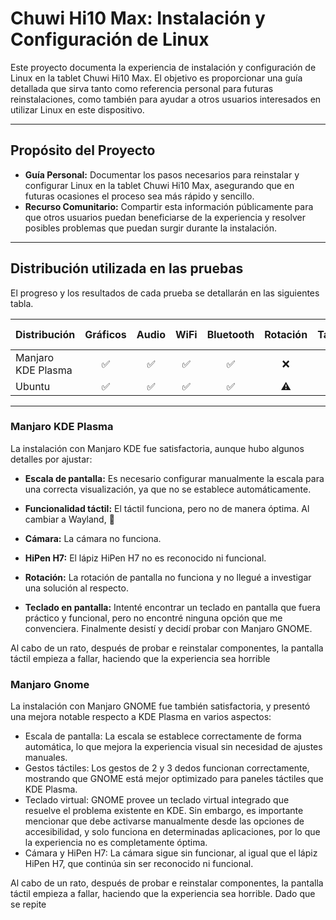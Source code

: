 # **Chuwi Hi10 Max: Instalación y Configuración de Linux**

Este proyecto documenta la experiencia de instalación y configuración de Linux en la tablet Chuwi Hi10 Max. El objetivo es proporcionar una guía detallada que sirva tanto como referencia personal para futuras reinstalaciones, como también para ayudar a otros usuarios interesados en utilizar Linux en este dispositivo.

---

## **Propósito del Proyecto**

- **Guía Personal:** Documentar los pasos necesarios para reinstalar y configurar Linux en la tablet Chuwi Hi10 Max, asegurando que en futuras ocasiones el proceso sea más rápido y sencillo.
- **Recurso Comunitario:** Compartir esta información públicamente para que otros usuarios puedan beneficiarse de la experiencia y resolver posibles problemas que puedan surgir durante la instalación.

---

## **Distribución utilizada en las pruebas**

El progreso y los resultados de cada prueba se detallarán en las siguientes tabla.

| Distribución         | Gráficos | Audio | WiFi | Bluetooth | Rotación | Táctil | Cámaras | HiPen H7 |
|----------------------|----------|-------|------|-----------|----------|--------|--------|----------|
| Manjaro KDE Plasma   |<div align="center">✅</div>|<div align="center">✅</div>|<div align="center">✅</div>|<div align="center">✅</div>|<div align="center">❌</div>|<div align="center">✅</div>|<div align="center">❌</div>|<div align="center">❌</div>|
| Ubuntu               |<div align="center">✅</div>|<div align="center">✅</div>|<div align="center">✅</div>|<div align="center">✅</div>|<div align="center">⚠️</div>|<div align="center">✅</div>|<div align="center">❌</div>|<div align="center">✅</div>|

---

### Manjaro KDE Plasma

La instalación con Manjaro KDE fue satisfactoria, aunque hubo algunos detalles por ajustar:

- **Escala de pantalla:** Es necesario configurar manualmente la escala para una correcta visualización, ya que no se establece automáticamente.

- **Funcionalidad táctil:** El táctil funciona, pero no de manera óptima. Al cambiar a Wayland, 

- **Cámara:** La cámara no funciona.

- **HiPen H7:** El lápiz HiPen H7 no es reconocido ni funcional.

- **Rotación:** La rotación de pantalla no funciona y no llegué a investigar una solución al respecto.

- **Teclado en pantalla:** Intenté encontrar un teclado en pantalla que fuera práctico y funcional, pero no encontré ninguna opción que me convenciera. Finalmente desistí y decidí probar con Manjaro GNOME.

Al cabo de un rato, después de probar e reinstalar componentes, la pantalla táctil empieza a fallar, haciendo que la experiencia sea horrible

### Manjaro Gnome
La instalación con Manjaro GNOME fue también satisfactoria, y presentó una mejora notable respecto a KDE Plasma en varios aspectos:
- Escala de pantalla: La escala se establece correctamente de forma automática, lo que mejora la experiencia visual sin necesidad de ajustes manuales.
- Gestos táctiles: Los gestos de 2 y 3 dedos funcionan correctamente, mostrando que GNOME está mejor optimizado para paneles táctiles que KDE Plasma.
- Teclado virtual: GNOME provee un teclado virtual integrado que resuelve el problema existente en KDE. Sin embargo, es importante mencionar que debe activarse manualmente desde las opciones de accesibilidad, y solo funciona en determinadas aplicaciones, por lo que la experiencia no es completamente óptima.
- Cámara y HiPen H7: La cámara sigue sin funcionar, al igual que el lápiz HiPen H7, que continúa sin ser reconocido ni funcional.

Al cabo de un rato, después de probar e reinstalar componentes, la pantalla táctil empieza a fallar, haciendo que la experiencia sea horrible.
Dado que se repite
